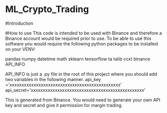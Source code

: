 # ML_Crypto_Trading

#Introduction 

#How to use
This code is intended to be used with Binance and therefore a Binance account would be required prior to use.
To be able to use this software you would require the following python packages to be installed on your VENV:

pandas
numpy 
datetime
math
sklearn
tensorflow
ta
talib
ccxt
binance
API_INFO

API_INFO is just a .py file in the root of this project where you should add two variables in the following manner. 
api_key ='xxxxxxxxxxxxxxxxxxxxxxxxxxxxxxxxxxxxxxxxxxxxxx'
api_secret='xxxxxxxxxxxxxxxxxxxxxxxxxxxxxxxxxxxxxxxxxxxxxxx'

This is generated from Binance. You would need to generate your own API key and secret and give it permission for margin trading. 
